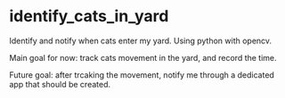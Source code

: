 # identify_cats_in_yard
Identify and notify when cats enter my yard. Using python with opencv.

Main goal for now:
track cats movement in the yard, and record the time.

Future goal:
after trcaking the movement, notify me through a dedicated app that should be created.
